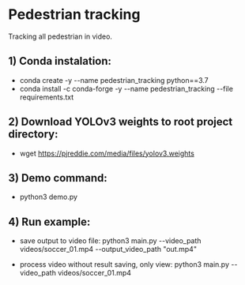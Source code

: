 # Pedestrian tracking
Tracking all pedestrian in video.

## 1) Conda instalation:
 - conda create -y --name pedestrian_tracking python==3.7
 - conda install -c conda-forge -y --name pedestrian_tracking --file requirements.txt

## 2) Download YOLOv3 weights to root project directory:
- wget https://pjreddie.com/media/files/yolov3.weights

## 3) Demo command:
- python3 demo.py

## 4) Run example:
- save output to video file: 
python3 main.py --video_path videos/soccer_01.mp4 --output_video_path "out.mp4"

- process video without result saving, only view:
python3 main.py --video_path videos/soccer_01.mp4


